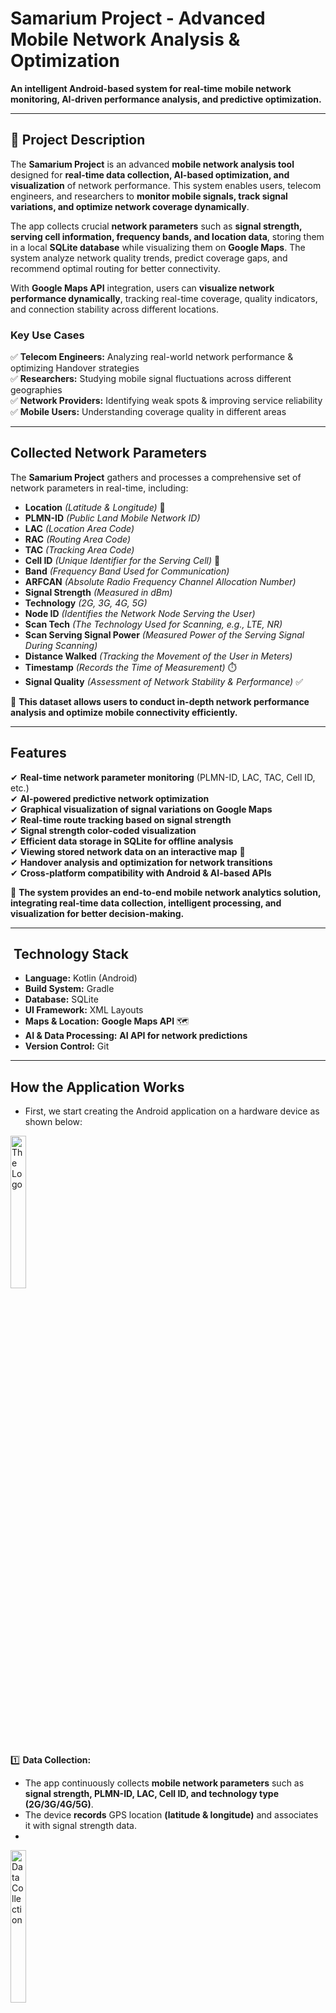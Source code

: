 # Samarium Project - Advanced Mobile Network Analysis & Optimization

**An intelligent Android-based system for real-time mobile network monitoring, AI-driven performance analysis, and predictive optimization.**

---

## 📖 Project Description

The **Samarium Project** is an advanced **mobile network analysis tool** designed for **real-time data collection, AI-based optimization, and visualization** of network performance. This system enables users, telecom engineers, and researchers to **monitor mobile signals, track signal variations, and optimize network coverage dynamically**.

The app collects crucial **network parameters** such as **signal strength, serving cell information, frequency bands, and location data**, storing them in a local **SQLite database** while visualizing them on **Google Maps**. The system analyze network quality trends, predict coverage gaps, and recommend optimal routing for better connectivity.

With **Google Maps API** integration, users can **visualize network performance dynamically**, tracking real-time coverage, quality indicators, and connection stability across different locations.

### Key Use Cases
✅ **Telecom Engineers:** Analyzing real-world network performance & optimizing Handover strategies  
✅ **Researchers:** Studying mobile signal fluctuations across different geographies  
✅ **Network Providers:** Identifying weak spots & improving service reliability  
✅ **Mobile Users:** Understanding coverage quality in different areas

---

## Collected Network Parameters

The **Samarium Project** gathers and processes a comprehensive set of network parameters in real-time, including:

- **Location** *(Latitude & Longitude)*   📍
- **PLMN-ID** *(Public Land Mobile Network ID)*
- **LAC** *(Location Area Code)*
- **RAC** *(Routing Area Code)*
- **TAC** *(Tracking Area Code)*
- **Cell ID** *(Unique Identifier for the Serving Cell)* 📍
- **Band** *(Frequency Band Used for Communication)*
- **ARFCAN** *(Absolute Radio Frequency Channel Allocation Number)*
- **Signal Strength** *(Measured in dBm)*
- **Technology** *(2G, 3G, 4G, 5G)*
- **Node ID** *(Identifies the Network Node Serving the User)*
- **Scan Tech** *(The Technology Used for Scanning, e.g., LTE, NR)*
- **Scan Serving Signal Power** *(Measured Power of the Serving Signal During Scanning)*
- **Distance Walked** *(Tracking the Movement of the User in Meters)*
- **Timestamp** *(Records the Time of Measurement)* ⏱️
- **Signal Quality** *(Assessment of Network Stability & Performance)* ✅

📌 **This dataset allows users to conduct in-depth network performance analysis and optimize mobile connectivity efficiently.**

---

## Features

✔ **Real-time network parameter monitoring** (PLMN-ID, LAC, TAC, Cell ID, etc.)  
✔ **AI-powered predictive network optimization**  
✔ **Graphical visualization of signal variations on Google Maps**  
✔ **Real-time route tracking based on signal strength**  
✔ **Signal strength color-coded visualization**  
✔ **Efficient data storage in SQLite for offline analysis**  
✔ **Viewing stored network data on an interactive map** 📍  
✔ **Handover analysis and optimization for network transitions**  
✔ **Cross-platform compatibility with Android & AI-based APIs**

📌 **The system provides an end-to-end mobile network analytics solution, integrating real-time data collection, intelligent processing, and visualization for better decision-making.**

---

## ️ Technology Stack

- **Language:** Kotlin (Android)
- **Build System:** Gradle
- **Database:** SQLite
- **UI Framework:** XML Layouts
- **Maps & Location:** **Google Maps API** 🗺️
- **AI & Data Processing:** **AI API for network predictions**
- **Version Control:** Git

---

##  How the Application Works

- First, we start creating the Android application on a hardware device as shown below:



<img src="images/logo.png" alt="The Logo" style="width: 25%; max-width: 100px; height: auto;">




1️⃣ **Data Collection:**
- The app continuously collects **mobile network parameters** such as **signal strength, PLMN-ID, LAC, Cell ID, and technology type (2G/3G/4G/5G)**.
- The device **records** GPS location **(latitude & longitude)** and associates it with signal strength data.
-
<img src="images/Data_Collection.png" alt="Data Collection" style="width: 25%; max-width: 100px; height: auto;">



2️⃣ **Processing & Storage:**
- The collected data is **stored in an SQLite database** for local analysis.
- The app **processes** the signal strength and determines the **quality of the network** in different locations.

3️⃣ **Visualization & Output:**
- The **Google Maps API** is used to **display the signal strength visually**.
- **Color-coded indicators** are used to represent signal strength

<img src="images/Different_Qualities.png" alt="DifferentSignals" style="width: 25%; max-width: 100px; height: auto;">

<img src="images/Different_Qualities2.png" alt="DifferentSignals" style="width: 25%; max-width: 100px; height: auto;">


4️⃣ **AI-Powered Insights:**
- The app sends network data to an **AI-powered API** that predicts **network coverage trends** and **suggests optimized routes** for better connectivity.


<img src="images/Data_Analyse.png" alt="Data_Analyse" style="width: 25%; max-width: 100px; height: auto;">

##  Application Outputs

### 📍 1. Real-Time Signal Monitoring on Google Maps
- The app **tracks your movement** and **displays real-time signal strength** using color-coded markers.
- **Live route tracking** is visible on **Google Maps**, dynamically updating based on network coverage.

---

### ️ 2. Storing Network Data in SQLite
- The app automatically **saves network parameters and location information** in an **SQLite database**.
- This allows users to **store, retrieve, and analyze past signal strength data** even when offline.
- You can **export stored data** for further analysis or reporting.

---

###  3. Viewing Historical Data on the Map
- Users can access **previously collected signal data** and visualize it directly on the **Google Maps interface**.
- The stored **signal strength, technology type, and cell information** are displayed on the map for comparison and troubleshooting.

---

###  4. AI-Powered Network Optimization
- The **AI-powered API** processes the stored data and **predicts the best routes** for stronger signal reception.
- The app can **recommend handover optimizations** to ensure **seamless network transitions**.

---


##  How to Run

Follow these steps to set up and run the ** Project** on your local machine:

### 1️⃣ Clone the Repository
First, download the project files by cloning the repository.

### 2️⃣ Open the Project in Android Studio
- Launch **Android Studio**.
- Click **"Open"** and select the Project's folder.



### 3️⃣ Sync the Gradle Files
- Before running the project, **sync the Gradle files** to avoid dependency issues.
- In **Android Studio**, go to **`File > Sync Project with Gradle Files`**.


### 4️⃣  Build and Run the Project
- **Connect an Android device** (ensure **USB Debugging** is enabled) or **start an emulator**.
- Click the **Run ▶️ button** in **Android Studio**.
- The app will launch, and you can **start analyzing mobile network performance in real-time**.

---


##  Contributors

- **Fargol Fereydouni**  
 
  